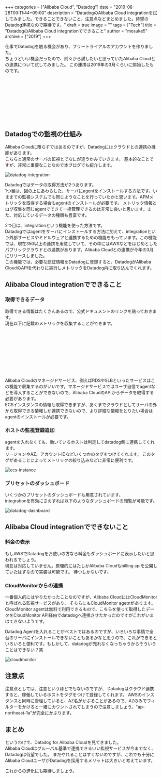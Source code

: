 +++
categories = ["Alibaba Cloud", "Datadog"]
date = "2019-08-28T00:11:44+09:00"
description = "DatadogのAlibaba Cloud integrationを試してみました。できることできないこと、注意点などまとめました。待望のDatadog連携なので期待です。"
draft = true
image = ""
tags = ["Tech"]
title = "DatadogのAlibaba Cloud integrationでできること"
author = "mosuke5"
archive = ["2019"]
+++

仕事でDatadogを触る機会があり、フリートライアルのアカウントを作りました。  
ちょうどいい機会だったので、前々から試したいと思っていたAlibaba Cloudとの連携について試してみました。
この連携は2019年の3月くらいに開始したものです。

<div class="iframely-embed"><div class="iframely-responsive" style="height: 140px; padding-bottom: 0;"><a href="https://www.datadoghq.com/blog/monitor-alibaba-cloud-datadog/" data-iframely-url="//cdn.iframe.ly/bkZv6KL?iframe=card-small"></a></div></div><script async src="//cdn.iframe.ly/embed.js" charset="utf-8"></script>

## Datadogでの監視の仕組み
Alibaba Cloudに限らずではあるのですが、Datadogにはクラウドとの連携の機能があります。  
こちらと通常のサーバの監視とでなにが違うかみていきます。
基本的なことですが、非常に重要なことなので本ブログでも紹介します。

![datadog-integration](/image/datadog-alibaba-integration.png)

Datadogではデータの取得方法が2つあります。  
1つ目は、図の上にあわらした、サーバにagentをインストールする方法です。いままでの監視システムでも同じようなことを行っていたかと思います。APMメトリックを取得する場合もagentのインストールが必要です。
メトリック情報とログ収集を同じagentでできて一括管理できるのは非常に良いと思います。また、対応しているデータの種類も豊富です。

2つ目は、integrationという機能を使った方法です。  
Datadogではagentをサーバにインストールする方法に加えて、integrationという外部サービスやミドルウェアと連携するための機能をもっています。この機能では、現在350以上の連携を用意していて、その中にはAWSなどをはじめとしたパブリッククラウドとの連携があります。Alibaba Cloudとの連携が今年の3月にリリースしました。  
この機能では、必要な認証情報をDatadogに登録すると、DatadogがAlibaba CloudのAPIを代わりに実行しメトリックをDatadog内に取り込んでくれます。

## Alibaba Cloud integrationでできること
### 取得できるデータ
取得できる情報はたくさんあるので、公式ドキュメントのリンクを貼っておきます。  
現在以下に記載のメトリックを収集することができます。

<div class="iframely-embed"><div class="iframely-responsive" style="height: 140px; padding-bottom: 0;"><a href="https://docs.datadoghq.com/ja/integrations/alibaba_cloud/" data-iframely-url="//cdn.iframe.ly/zQmVRgo"></a></div></div><script async src="//cdn.iframe.ly/embed.js" charset="utf-8"></script>

Alibaba Cloudのマネージドサービス、例えばRDSやSLBといったサービスはこの機能で収集するのがいいです。マネージドサービスではユーザ自信でagentなどを導入することができないので、Alibaba CloudのAPIからデータを取得する必要があります。  
ECSインスタンスの情報も取得できますが、あくまでクラウドとしてサーバの外から取得できる情報しか連携できないので、より詳細な情報をとりたい場合はagentのインストールが必要です。

### ホストの監視登録追加
agentを入れなくても、動いているホストは判定してdatadog側に連携してくれます。  
リージョンやAZ、アカウントIDなどいくつかのタグをつけてくれます。
このタグがあることによってメトリックの絞り込みなどに非常に便利です。

![ecs-instance](/image/datadog-ecs-instance-info.png)

### プリセットのダッシュボード
いくつかのプリセットのダッシュボードも用意されています。  
integrationを有効にさえすれば以下のようなダッシュボードの閲覧が可能です。

![datadog-dashboard](/image/datadog-alibaba-dashboard.png)

## Alibaba Cloud integrationでできないこと
### 料金の表示
もしAWSでDatadogをお使いの方なら料金もダッシュボードに表示したいと思われるでしょう。  
現在は対応していません。原理的にはたしかAlibaba Cloudもbilling apiを公開していたはずなので実装は可能です。
待つしかないです。

### CloudMonitorからの連携
一番個人的にはやりたかったことなのですが、Alibaba CloudにはCloudMonitorと呼ばれる監視サービスがあり、
そちらにもCloudMonitor agetnがあります。
CloudMonitor agentは無料で利用できるもので、こちらを使って取得したデータをCloudMonitor API経由でdatadogへ連携させたかったのですがこれがいまはできないようです。

Datadog Agentを入れることがベストではあるのですが、いろいろな事情で全台のサーバにインストールできないこともあるかなと思うので、これができるといろいろと便利です。もしかして、datadogが売れなくなっちゃうからそういうことはできない？笑

![cloudmonitor](/image/datadog-cloudmonitor-integration.png)

## 注意点
注意点としては、注意というほどでもないのですが、
Datadogはクラウド連携すると、稼働しているホストをタグをつけて登録してくれます。
AWSのインスタンスと同時に管理していると、AZ名がかぶることがあるので、AZのみでフィルターをかけると一緒にカウントされてしまうので注意しましょう。"ap-northeast-1a"が完全にかぶります。

## まとめ
というわけで、Datadog for Alibaba Cloudを見てきました。  
Alibaba Cloudはグルーバル基準で連携できるいい監視サービスが今までなく、Datadogは待望でした。
まだやれることはすくないのですが、これでも十分にAlibaba CloudユーザがDatadogを採用するメリットは大きいと考えています。

これからの進化にも期待しましょう。